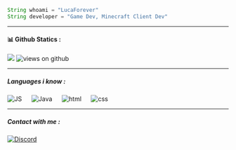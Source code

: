 




```java
String whoami = "LucaForever"
String developer = "Game Dev, Minecraft Client Dev"
```
<hr />
<h4> 📊 Github Statics :</h4>
<p align="left">
<img src="https://github-readme-stats.vercel.app/api?username=LucaForever&show_icons=true&theme=tokyonight&count_private=true"/>

<img src="https://komarev.com/ghpvc/?username=LucaForever" alt="views on github" />
</p>

<hr /> 
<h5>Languages i know : </h5>
<p align="left">
    <img alt="JS" src="https://img.shields.io/badge/Javascript-f7e018?style=for-the-badge&logo=javascript&logoColor=white"/>
    &emsp; 
    <img alt="Java" src="https://img.shields.io/badge/Java-696b70?style=for-the-badge&logo=java&logoColor=000000"/>
    &emsp;
    <img alt="html" src="https://img.shields.io/badge/Html5-E54C21?style=for-the-badge&logo=html5&logoColor=white"/>
    &emsp;
    <img alt="css" src="https://img.shields.io/badge/Css3-214CE5?style=for-the-badge&logo=css3&logoColor=white"/>
    &emsp; 
    </p>
    <hr />
    <p>
    <h5> Contact with me :</h5>
    <p align="left">
    <a href="https://discordapp.com/users/549240664773230632"><img alt="Discord" src="https://img.shields.io/badge/Discord-7289d9?style=for-the-badge&logo=Discord&logoColor=ffffff"/></a>
    </p>
